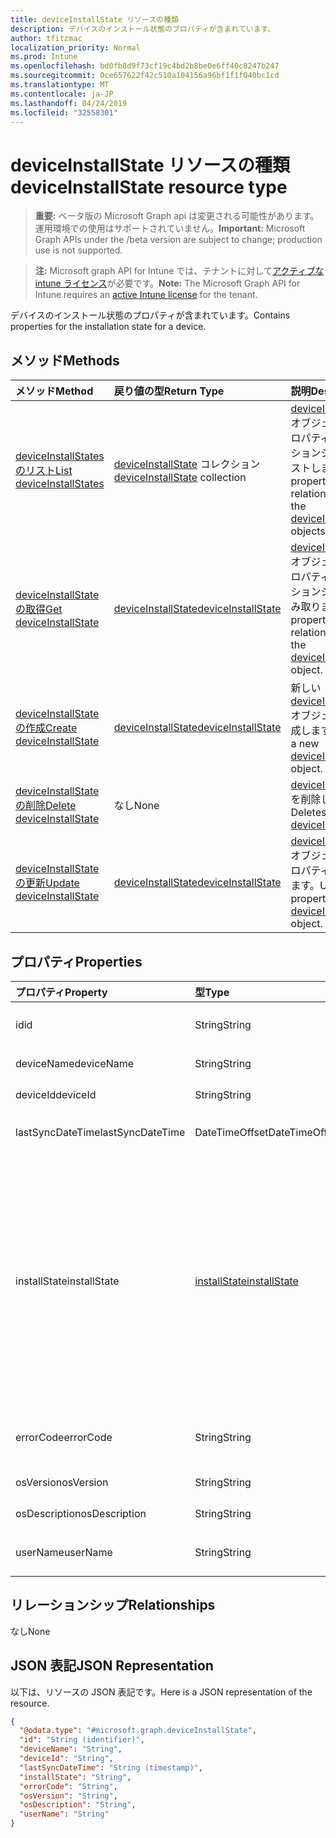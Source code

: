 ```yaml
---
title: deviceInstallState リソースの種類
description: デバイスのインストール状態のプロパティが含まれています。
author: tfitzmac
localization_priority: Normal
ms.prod: Intune
ms.openlocfilehash: bd0fb8d9f73cf19c4bd2b8be0e6ff40c8247b247
ms.sourcegitcommit: 0ce657622f42c510a104156a96bf1f1f040bc1cd
ms.translationtype: MT
ms.contentlocale: ja-JP
ms.lasthandoff: 04/24/2019
ms.locfileid: "32558301"
---
```

# <a name="deviceinstallstate-resource-type"></a><span data-ttu-id="c91e8-103">deviceInstallState リソースの種類</span><span class="sxs-lookup"><span data-stu-id="c91e8-103">deviceInstallState resource type</span></span>

> <span data-ttu-id="c91e8-104">**重要:** ベータ版の Microsoft Graph api は変更される可能性があります。運用環境での使用はサポートされていません。</span><span class="sxs-lookup"><span data-stu-id="c91e8-104">**Important:** Microsoft Graph APIs under the /beta version are subject to change; production use is not supported.</span></span>

> <span data-ttu-id="c91e8-105">**注:** Microsoft graph API for Intune では、テナントに対して[アクティブな intune ライセンス](https://go.microsoft.com/fwlink/?linkid=839381)が必要です。</span><span class="sxs-lookup"><span data-stu-id="c91e8-105">**Note:** The Microsoft Graph API for Intune requires an [active Intune license](https://go.microsoft.com/fwlink/?linkid=839381) for the tenant.</span></span>

<span data-ttu-id="c91e8-106">デバイスのインストール状態のプロパティが含まれています。</span><span class="sxs-lookup"><span data-stu-id="c91e8-106">Contains properties for the installation state for a device.</span></span>

## <a name="methods"></a><span data-ttu-id="c91e8-107">メソッド</span><span class="sxs-lookup"><span data-stu-id="c91e8-107">Methods</span></span>
|<span data-ttu-id="c91e8-108">メソッド</span><span class="sxs-lookup"><span data-stu-id="c91e8-108">Method</span></span>|<span data-ttu-id="c91e8-109">戻り値の型</span><span class="sxs-lookup"><span data-stu-id="c91e8-109">Return Type</span></span>|<span data-ttu-id="c91e8-110">説明</span><span class="sxs-lookup"><span data-stu-id="c91e8-110">Description</span></span>|
|:---|:---|:---|
|[<span data-ttu-id="c91e8-111">deviceInstallStates のリスト</span><span class="sxs-lookup"><span data-stu-id="c91e8-111">List deviceInstallStates</span></span>](../api/intune-books-deviceinstallstate-list.md)|<span data-ttu-id="c91e8-112">[deviceInstallState](../resources/intune-books-deviceinstallstate.md) コレクション</span><span class="sxs-lookup"><span data-stu-id="c91e8-112">[deviceInstallState](../resources/intune-books-deviceinstallstate.md) collection</span></span>|<span data-ttu-id="c91e8-113">[deviceInstallState](../resources/intune-books-deviceinstallstate.md) オブジェクトのプロパティとリレーションシップをリストします。</span><span class="sxs-lookup"><span data-stu-id="c91e8-113">List properties and relationships of the [deviceInstallState](../resources/intune-books-deviceinstallstate.md) objects.</span></span>|
|[<span data-ttu-id="c91e8-114">deviceInstallState の取得</span><span class="sxs-lookup"><span data-stu-id="c91e8-114">Get deviceInstallState</span></span>](../api/intune-books-deviceinstallstate-get.md)|[<span data-ttu-id="c91e8-115">deviceInstallState</span><span class="sxs-lookup"><span data-stu-id="c91e8-115">deviceInstallState</span></span>](../resources/intune-books-deviceinstallstate.md)|<span data-ttu-id="c91e8-116">[deviceInstallState](../resources/intune-books-deviceinstallstate.md) オブジェクトのプロパティとリレーションシップを読み取ります。</span><span class="sxs-lookup"><span data-stu-id="c91e8-116">Read properties and relationships of the [deviceInstallState](../resources/intune-books-deviceinstallstate.md) object.</span></span>|
|[<span data-ttu-id="c91e8-117">deviceInstallState の作成</span><span class="sxs-lookup"><span data-stu-id="c91e8-117">Create deviceInstallState</span></span>](../api/intune-books-deviceinstallstate-create.md)|[<span data-ttu-id="c91e8-118">deviceInstallState</span><span class="sxs-lookup"><span data-stu-id="c91e8-118">deviceInstallState</span></span>](../resources/intune-books-deviceinstallstate.md)|<span data-ttu-id="c91e8-119">新しい [deviceInstallState](../resources/intune-books-deviceinstallstate.md) オブジェクトを作成します。</span><span class="sxs-lookup"><span data-stu-id="c91e8-119">Create a new [deviceInstallState](../resources/intune-books-deviceinstallstate.md) object.</span></span>|
|[<span data-ttu-id="c91e8-120">deviceInstallState の削除</span><span class="sxs-lookup"><span data-stu-id="c91e8-120">Delete deviceInstallState</span></span>](../api/intune-books-deviceinstallstate-delete.md)|<span data-ttu-id="c91e8-121">なし</span><span class="sxs-lookup"><span data-stu-id="c91e8-121">None</span></span>|<span data-ttu-id="c91e8-122">[deviceInstallState](../resources/intune-books-deviceinstallstate.md) を削除します。</span><span class="sxs-lookup"><span data-stu-id="c91e8-122">Deletes a [deviceInstallState](../resources/intune-books-deviceinstallstate.md).</span></span>|
|[<span data-ttu-id="c91e8-123">deviceInstallState の更新</span><span class="sxs-lookup"><span data-stu-id="c91e8-123">Update deviceInstallState</span></span>](../api/intune-books-deviceinstallstate-update.md)|[<span data-ttu-id="c91e8-124">deviceInstallState</span><span class="sxs-lookup"><span data-stu-id="c91e8-124">deviceInstallState</span></span>](../resources/intune-books-deviceinstallstate.md)|<span data-ttu-id="c91e8-125">[deviceInstallState](../resources/intune-books-deviceinstallstate.md) オブジェクトのプロパティを更新します。</span><span class="sxs-lookup"><span data-stu-id="c91e8-125">Update the properties of a [deviceInstallState](../resources/intune-books-deviceinstallstate.md) object.</span></span>|

## <a name="properties"></a><span data-ttu-id="c91e8-126">プロパティ</span><span class="sxs-lookup"><span data-stu-id="c91e8-126">Properties</span></span>
|<span data-ttu-id="c91e8-127">プロパティ</span><span class="sxs-lookup"><span data-stu-id="c91e8-127">Property</span></span>|<span data-ttu-id="c91e8-128">型</span><span class="sxs-lookup"><span data-stu-id="c91e8-128">Type</span></span>|<span data-ttu-id="c91e8-129">説明</span><span class="sxs-lookup"><span data-stu-id="c91e8-129">Description</span></span>|
|:---|:---|:---|
|<span data-ttu-id="c91e8-130">id</span><span class="sxs-lookup"><span data-stu-id="c91e8-130">id</span></span>|<span data-ttu-id="c91e8-131">String</span><span class="sxs-lookup"><span data-stu-id="c91e8-131">String</span></span>|<span data-ttu-id="c91e8-132">エンティティのキー。</span><span class="sxs-lookup"><span data-stu-id="c91e8-132">Key of the entity.</span></span>|
|<span data-ttu-id="c91e8-133">deviceName</span><span class="sxs-lookup"><span data-stu-id="c91e8-133">deviceName</span></span>|<span data-ttu-id="c91e8-134">String</span><span class="sxs-lookup"><span data-stu-id="c91e8-134">String</span></span>|<span data-ttu-id="c91e8-135">デバイス名。</span><span class="sxs-lookup"><span data-stu-id="c91e8-135">Device name.</span></span>|
|<span data-ttu-id="c91e8-136">deviceId</span><span class="sxs-lookup"><span data-stu-id="c91e8-136">deviceId</span></span>|<span data-ttu-id="c91e8-137">String</span><span class="sxs-lookup"><span data-stu-id="c91e8-137">String</span></span>|<span data-ttu-id="c91e8-138">デバイス ID。</span><span class="sxs-lookup"><span data-stu-id="c91e8-138">Device Id.</span></span>|
|<span data-ttu-id="c91e8-139">lastSyncDateTime</span><span class="sxs-lookup"><span data-stu-id="c91e8-139">lastSyncDateTime</span></span>|<span data-ttu-id="c91e8-140">DateTimeOffset</span><span class="sxs-lookup"><span data-stu-id="c91e8-140">DateTimeOffset</span></span>|<span data-ttu-id="c91e8-141">最後の同期日時。</span><span class="sxs-lookup"><span data-stu-id="c91e8-141">Last sync date and time.</span></span>|
|<span data-ttu-id="c91e8-142">installState</span><span class="sxs-lookup"><span data-stu-id="c91e8-142">installState</span></span>|[<span data-ttu-id="c91e8-143">installState</span><span class="sxs-lookup"><span data-stu-id="c91e8-143">installState</span></span>](../resources/intune-books-installstate.md)|<span data-ttu-id="c91e8-144">電子ブックのインストールの状態。</span><span class="sxs-lookup"><span data-stu-id="c91e8-144">The install state of the eBook.</span></span> <span data-ttu-id="c91e8-145">可能な値は、`notApplicable`、`installed`、`failed`、`notInstalled`、`uninstallFailed`、`unknown` です。</span><span class="sxs-lookup"><span data-stu-id="c91e8-145">Possible values are: `notApplicable`, `installed`, `failed`, `notInstalled`, `uninstallFailed`, `unknown`.</span></span>|
|<span data-ttu-id="c91e8-146">errorCode</span><span class="sxs-lookup"><span data-stu-id="c91e8-146">errorCode</span></span>|<span data-ttu-id="c91e8-147">String</span><span class="sxs-lookup"><span data-stu-id="c91e8-147">String</span></span>|<span data-ttu-id="c91e8-148">インストール失敗のエラー コード。</span><span class="sxs-lookup"><span data-stu-id="c91e8-148">The error code for install failures.</span></span>|
|<span data-ttu-id="c91e8-149">osVersion</span><span class="sxs-lookup"><span data-stu-id="c91e8-149">osVersion</span></span>|<span data-ttu-id="c91e8-150">String</span><span class="sxs-lookup"><span data-stu-id="c91e8-150">String</span></span>|<span data-ttu-id="c91e8-151">OS バージョン。</span><span class="sxs-lookup"><span data-stu-id="c91e8-151">OS Version.</span></span>|
|<span data-ttu-id="c91e8-152">osDescription</span><span class="sxs-lookup"><span data-stu-id="c91e8-152">osDescription</span></span>|<span data-ttu-id="c91e8-153">String</span><span class="sxs-lookup"><span data-stu-id="c91e8-153">String</span></span>|<span data-ttu-id="c91e8-154">OS の説明。</span><span class="sxs-lookup"><span data-stu-id="c91e8-154">OS Description.</span></span>|
|<span data-ttu-id="c91e8-155">userName</span><span class="sxs-lookup"><span data-stu-id="c91e8-155">userName</span></span>|<span data-ttu-id="c91e8-156">String</span><span class="sxs-lookup"><span data-stu-id="c91e8-156">String</span></span>|<span data-ttu-id="c91e8-157">デバイスのユーザー名です。</span><span class="sxs-lookup"><span data-stu-id="c91e8-157">Device User Name.</span></span>|

## <a name="relationships"></a><span data-ttu-id="c91e8-158">リレーションシップ</span><span class="sxs-lookup"><span data-stu-id="c91e8-158">Relationships</span></span>
<span data-ttu-id="c91e8-159">なし</span><span class="sxs-lookup"><span data-stu-id="c91e8-159">None</span></span>

## <a name="json-representation"></a><span data-ttu-id="c91e8-160">JSON 表記</span><span class="sxs-lookup"><span data-stu-id="c91e8-160">JSON Representation</span></span>
<span data-ttu-id="c91e8-161">以下は、リソースの JSON 表記です。</span><span class="sxs-lookup"><span data-stu-id="c91e8-161">Here is a JSON representation of the resource.</span></span>
<!-- {
  "blockType": "resource",
  "keyProperty": "id",
  "@odata.type": "microsoft.graph.deviceInstallState"
}
-->
``` json
{
  "@odata.type": "#microsoft.graph.deviceInstallState",
  "id": "String (identifier)",
  "deviceName": "String",
  "deviceId": "String",
  "lastSyncDateTime": "String (timestamp)",
  "installState": "String",
  "errorCode": "String",
  "osVersion": "String",
  "osDescription": "String",
  "userName": "String"
}
```





